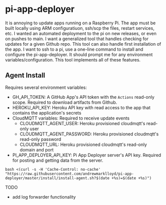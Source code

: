 # pi-app-deployer

It is annoying to update apps running on a Raspberry Pi. The app must be built locally using ARM configuratiuon, ssh/scp the files, restart services, etc. I wanted an automated deployment to the pi on new releases, or even on pushes to main. I want a generalized tool that handles checking for updates for a given Github repo. This tool can also handle first installation of the app. I want to ssh to a pi, use a one-line command to install and configure the pi-app-deployer. It should prompt me for any environment variables/configuration. This tool implements all of these features.


## Agent Install
Requires several environment variables:
- GH_API_TOKEN: A GitHub App's API token with the `Actions` read-only scope. Required to download artifacts from Github.
- HEROKU_API_KEY: Heroku API key with read access to the app that contains the application's secrets
- CloudMQTT variables: Required to receive update events
    - CLOUDMQTT_AGENT_USER: Heroku provisioned cloudmqtt's read-only user
    - CLOUDMQTT_AGENT_PASSWORD: Heroku provisioned cloudmqtt's read-only password
    - CLOUDMQTT_URL: Heroku provisioned cloudmqtt's read-only domain and port
- PI_APP_DEPLOYER_API_KEY: Pi App Deployer server's API key. Required for posting and getting data from the server.

```
bash <(curl -s -H 'Cache-Control: no-cache' "https://raw.githubusercontent.com/andrewmarklloyd/pi-app-deployer/master/install/install-agent.sh?$(date +%s)=$(date +%s)")
```

TODO
- add log forwarder functionality
